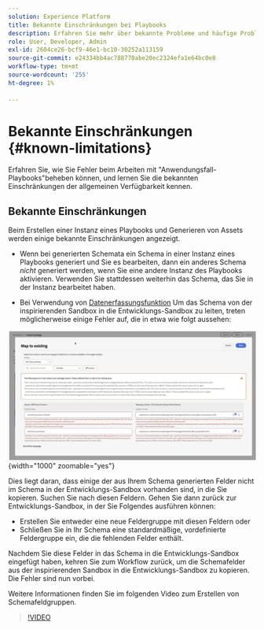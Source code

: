 ```yaml
---
solution: Experience Platform
title: Bekannte Einschränkungen bei Playbooks
description: Erfahren Sie mehr über bekannte Probleme und häufige Probleme mit Playbooks und wie Sie diese beheben können.
role: User, Developer, Admin
exl-id: 2604ce26-bcf9-46e1-bc10-30252a113159
source-git-commit: e24334bb4ac788770abe20ec2324efa1e64bc0e8
workflow-type: tm+mt
source-wordcount: '255'
ht-degree: 1%

---
```



# Bekannte Einschränkungen {#known-limitations}

Erfahren Sie, wie Sie Fehler beim Arbeiten mit &quot;Anwendungsfall-Playbooks&quot;beheben können, und lernen Sie die bekannten Einschränkungen der allgemeinen Verfügbarkeit kennen.

## Bekannte Einschränkungen

Beim Erstellen einer Instanz eines Playbooks und Generieren von Assets werden einige bekannte Einschränkungen angezeigt.

* Wenn bei generierten Schemata ein Schema in einer Instanz eines Playbooks generiert und Sie es bearbeiten, dann ein anderes Schema *nicht* generiert werden, wenn Sie eine andere Instanz des Playbooks aktivieren. Verwenden Sie stattdessen weiterhin das Schema, das Sie in der Instanz bearbeitet haben.

* Bei Verwendung von [Datenerfassungsfunktion](/help/use-case-playbooks/playbooks/data-awareness.md) Um das Schema von der inspirierenden Sandbox in die Entwicklungs-Sandbox zu leiten, treten möglicherweise einige Fehler auf, die in etwa wie folgt aussehen:

![Im Workflow für die Schemazuordnung angezeigte Fehler.](/help/use-case-playbooks/assets/playbooks/troubleshooting/schema-errors.png){width="1000" zoomable="yes"}

Dies liegt daran, dass einige der aus Ihrem Schema generierten Felder nicht im Schema in der Entwicklungs-Sandbox vorhanden sind, in die Sie kopieren. Suchen Sie nach diesen Feldern. Gehen Sie dann zurück zur Entwicklungs-Sandbox, in der Sie Folgendes ausführen können:

* Erstellen Sie entweder eine neue Feldergruppe mit diesen Feldern oder
* Schließen Sie in Ihr Schema eine standardmäßige, vordefinierte Feldergruppe ein, die die fehlenden Felder enthält.

Nachdem Sie diese Felder in das Schema in die Entwicklungs-Sandbox eingefügt haben, kehren Sie zum Workflow zurück, um die Schemafelder aus der inspirierenden Sandbox in die Entwicklungs-Sandbox zu kopieren. Die Fehler sind nun vorbei.

Weitere Informationen finden Sie im folgenden Video zum Erstellen von Schemafeldgruppen.

>[!VIDEO](https://video.tv.adobe.com/v/27013/?learn=on)
